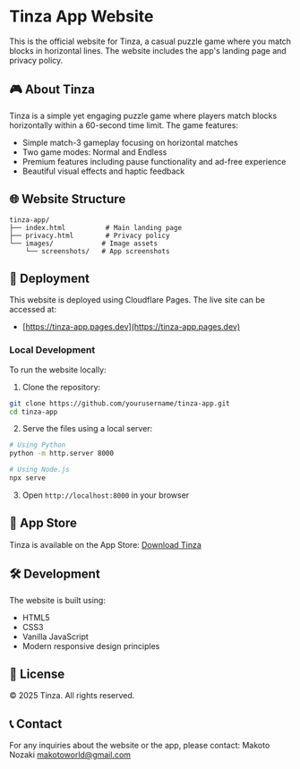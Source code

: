 # Tinza App Website

This is the official website for Tinza, a casual puzzle game where you match blocks in horizontal lines. The website includes the app's landing page and privacy policy.

## 🎮 About Tinza

Tinza is a simple yet engaging puzzle game where players match blocks horizontally within a 60-second time limit. The game features:

- Simple match-3 gameplay focusing on horizontal matches
- Two game modes: Normal and Endless
- Premium features including pause functionality and ad-free experience
- Beautiful visual effects and haptic feedback

## 🌐 Website Structure

```
tinza-app/
├── index.html          # Main landing page
├── privacy.html        # Privacy policy
└── images/            # Image assets
    └── screenshots/   # App screenshots
```

## 🚀 Deployment

This website is deployed using Cloudflare Pages. The live site can be accessed at:
- [https://tinza-app.pages.dev](https://tinza-app.pages.dev)

### Local Development

To run the website locally:

1. Clone the repository:
```bash
git clone https://github.com/yourusername/tinza-app.git
cd tinza-app
```

2. Serve the files using a local server:
```bash
# Using Python
python -m http.server 8000

# Using Node.js
npx serve
```

3. Open `http://localhost:8000` in your browser

## 📱 App Store

Tinza is available on the App Store:
[Download Tinza](Your_App_Store_Link)

## 🛠 Development

The website is built using:
- HTML5
- CSS3
- Vanilla JavaScript
- Modern responsive design principles

## 📄 License

© 2025 Tinza. All rights reserved.

## 📞 Contact

For any inquiries about the website or the app, please contact:
Makoto Nozaki makotoworld@gmail.com
